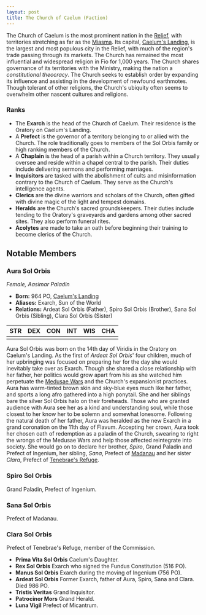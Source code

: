 ```yaml
---
layout: post
title: The Church of Caelum (Faction)
---
```


The Church of Caelum is the most prominent nation in the [Relief](), with territories stretching as far as the [Miasma](). Its capital, [Caelum's Landing](), is the largest and most populous city in the Relief, with much of the region's trade passing through its markets. The Church has remained the most influential and widespread religion in Fio for 1,000 years. The Church shares governance of its territories with the Ministry, making the nation a *constitutional theocracy*. The Church seeks to establish order by expanding its influence and assisting in the development of newfound earthmotes. Though tolerant of other religions, the Church's ubiquity often seems to overwhelm other nascent cultures and religions.

### Ranks

- The **Exarch** is the head of the Church of Caelum. Their residence is the Oratory on Caelum's Landing.
- A **Prefect** is the governor of a territory belonging to or allied with the Church. The role traditionally goes to members of the Sol Orbis family or high ranking members of the Church.
- A **Chaplain** is the head of a parish within a Church territory. They usually oversee and reside within a chapel central to the parish. Their duties include delivering sermons and performing marriages.
- **Inquisitors** are tasked with the abolishment of cults and misinformation contrary to the Church of Caelum. They serve as the Church's intelligence agents.
- **Clerics** are the divine warriors and scholars of the Church, often gifted with divine magic of the light and tempest domains.
- **Heralds** are the Church's sacred groundskeepers. Their duties include tending to the Oratory's graveyards and gardens among other sacred sites. They also perform funeral rites.
- **Acolytes** are made to take an oath before beginning their training to become clerics of the Church.

## Notable Members

### Aura Sol Orbis

*Female, Aasimar Paladin*

- **Born:** 964 PO, [Caelum's Landing]()
- **Aliases:** Exarch, Sun of the World
- **Relations:** Ardeat Sol Orbis (Father), Spiro Sol Orbis (Brother), Sana Sol Orbis (Sibling), Clara Sol Orbis (Sister)

| STR | DEX | CON | INT | WIS | CHA |
| --- | --- | --- | --- | --- | --- |
|     |     |     |     |     |     |

Aura Sol Orbis was born on the 14th day of Viridis in the Oratory on Caelum's Landing. As the first of *Ardeat Sol Orbis*' four children, much of her upbringing was focused on preparing her for the day she would inevitably take over as Exarch. Though she shared a close relationship with her father, her politics would grow apart from his as she watched him perpetuate the [Medusae Wars]() and the Church's expansionist practices. Aura has warm-tinted brown skin and sky-blue eyes much like her father, and sports a long afro gathered into a high ponytail. She and her siblings bare the silver Sol Orbis halo on their foreheads. Those who are granted audience with Aura see her as a kind and understanding soul, while those closest to her know her to be solemn and somewhat lonesome. Following the natural death of her father, Aura was heralded as the new Exarch in a grand coronation on the 11th day of Flavum. Accepting her crown, Aura took her chosen oath of redemption as a paladin of the Church, swearing to right the wrongs of the Medusae Wars and help those affected reintegrate into society. She would go on to declare her brother, *Spiro*, Grand Paladin and Prefect of Ingenium, her sibling, *Sana*, Prefect of [Madanau]() and her sister *Clara*, Prefect of [Tenebrae's Refuge]().

### Spiro Sol Orbis

Grand Paladin, Prefect of Ingenium.

### Sana Sol Orbis

Prefect of Madanau.

### Clara Sol Orbis

Prefect of Tenebrae's Refuge, member of the Commission.

- **Prima Vita Sol Orbis** Caelum's Daughter.
- **Rex Sol Orbis** Exarch who signed the Fundus Constitution (516 PO).
- **Manus Sol Orbis** Exarch during the moving of Ingenium (756 PO).
- **Ardeat Sol Orbis** Former Exarch, father of Aura, Spiro, Sana and Clara. Died 986 PO.
- **Tristis Veritas** Grand Inquisitor.
- **Patrocinor Mors** Grand Herald.
- **Luna Vigil** Prefect of Micantrum.
